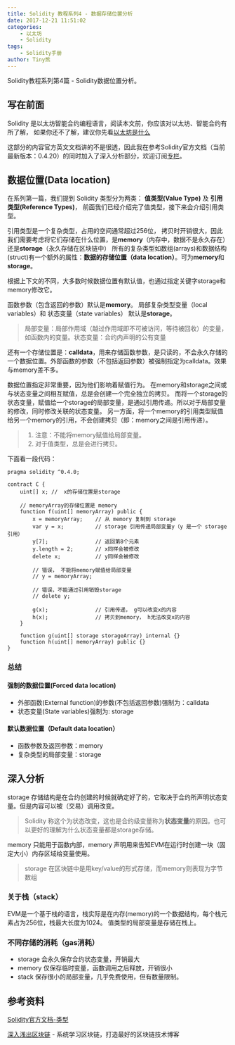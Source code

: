 ```yaml
---
title: Solidity 教程系列4 - 数据存储位置分析 
date: 2017-12-21 11:51:02
categories: 
    - 以太坊
    - Solidity
tags:
    - Solidity手册
author: Tiny熊
---
```



Solidity教程系列第4篇 - Solidity数据位置分析。

<!-- more -->

## 写在前面

Solidity 是以太坊智能合约编程语言，阅读本文前，你应该对以太坊、智能合约有所了解，
如果你还不了解，建议你先看[以太坊是什么](https://learnblockchain.cn/2017/11/20/whatiseth/)

这部分的内容官方英文文档讲的不是很透，因此我在参考Solidity官方文档（当前最新版本：0.4.20）的同时加入了深入分析部分，欢迎订阅[专栏](https://xiaozhuanlan.com/blockchaincore)。

## 数据位置(Data location)
在系列第一篇，我们提到 Solidity 类型分为两类：
**值类型(Value Type)** 及 **引用类型(Reference Types)**，
前面我们已经介绍完了值类型，接下来会介绍引用类型。

引用类型是一个复杂类型，占用的空间通常超过256位， 拷贝时开销很大，因此我们需要考虑将它们存储在什么位置，是**memory**（内存中，数据不是永久存在）还是**storage**（永久存储在区块链中）
所有的复杂类型如数组(arrays)和数据结构(struct)有一个额外的属性：**数据的存储位置（data location）**。可为**memory**和**storage**。

根据上下文的不同，大多数时候数据位置有默认值，也通过指定关键字storage和memory修改它。

函数参数（包含返回的参数）默认是**memory**。
局部复杂类型变量（local variables）和 状态变量（state variables） 默认是**storage**。
> 局部变量：局部作用域（越过作用域即不可被访问，等待被回收）的变量，如函数内的变量。状态变量：合约内声明的公有变量


还有一个存储位置是：**calldata**，用来存储函数参数，是只读的，不会永久存储的一个数据位置。外部函数的参数（不包括返回参数）被强制指定为calldata。效果与memory差不多。


数据位置指定非常重要，因为他们影响着赋值行为。
在memory和storage之间或与状态变量之间相互赋值，总是会创建一个完全独立的拷贝。
而将一个storage的状态变量，赋值给一个storage的局部变量，是通过引用传递。所以对于局部变量的修改，同时修改关联的状态变量。
另一方面，将一个memory的引用类型赋值给另一个memory的引用，不会创建拷贝（即：memory之间是引用传递）。

> 1. 注意：不能将memory赋值给局部变量。
> 2. 对于值类型，总是会进行拷贝。

下面看一段代码：
```
pragma solidity ^0.4.0;

contract C {
    uint[] x; //  x的存储位置是storage

    // memoryArray的存储位置是 memory
    function f(uint[] memoryArray) public {
        x = memoryArray;    // 从 memory 复制到 storage
        var y = x;          // storage 引用传递局部变量y（y 是一个 storage 引用）
        y[7];               // 返回第8个元素
        y.length = 2;       // x同样会被修改
        delete x;           // y同样会被修改

        // 错误， 不能将memory赋值给局部变量
        // y = memoryArray;  

        // 错误，不能通过引用销毁storage
        // delete y;        

        g(x);               // 引用传递， g可以改变x的内容
        h(x);               // 拷贝到memory， h无法改变x的内容
    }

    function g(uint[] storage storageArray) internal {}
    function h(uint[] memoryArray) public {}
}
```

### 总结 

#### 强制的数据位置(Forced data location)
* 外部函数(External function)的参数(不包括返回参数)强制为：calldata
* 状态变量(State variables)强制为: storage

#### 默认数据位置（Default data location）
* 函数参数及返回参数：memory
* 复杂类型的局部变量：storage

## 深入分析

storage 存储结构是在合约创建的时候就确定好了的，它取决于合约所声明状态变量。但是内容可以被（交易）调用改变。
> Solidity 称这个为状态改变，这也是合约级变量称为**状态变量**的原因。也可以更好的理解为什么状态变量都是storage存储。

memory 只能用于函数内部，memory 声明用来告知EVM在运行时创建一块（固定大小）内存区域给变量使用。
> storage 在区块链中是用key/value的形式存储，而memory则表现为字节数组


### 关于栈（stack）

EVM是一个基于栈的语言，栈实际是在内存(memory)的一个数据结构，每个栈元素占为256位，栈最大长度为1024。
值类型的局部变量是存储在栈上。

### 不同存储的消耗（gas消耗）

* storage 会永久保存合约状态变量，开销最大
* memory 仅保存临时变量，函数调用之后释放，开销很小
* stack  保存很小的局部变量，几乎免费使用，但有数量限制。

## 参考资料
[Solidity官方文档-类型](https://solidity.readthedocs.io/en/develop/types.html#data-location)

[深入浅出区块链](https://learnblockchain.cn/) - 系统学习区块链，打造最好的区块链技术博客


<!---

[1](https://stackoverflow.com/questions/33839154/in-ethereum-solidity-what-is-the-purpose-of-the-memory-keyword)
[2](https://ethereum.stackexchange.com/questions/17964/why-are-local-variables-allocated-to-storage-instead-of-memory) -->